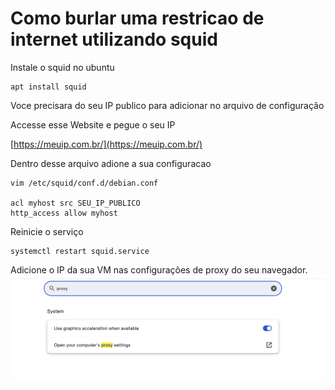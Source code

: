 # Como burlar uma restricao de internet utilizando squid

Instale o squid no ubuntu
```
apt install squid
```

Voce precisara do seu IP publico para adicionar no arquivo de configuração

Accesse esse Website e pegue o seu IP

[https://meuip.com.br/](https://meuip.com.br/)

Dentro desse arquivo adione a sua configuracao
```
vim /etc/squid/conf.d/debian.conf 

acl myhost src SEU_IP_PUBLICO
http_access allow myhost
```


Reinicie o serviço
```
systemctl restart squid.service
```

Adicione o IP da sua VM nas configurações de proxy do seu navegador.
![alt text](imagens/image.png "Configuraçao do proxy")

